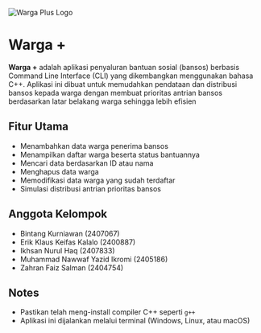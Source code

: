 ![Warga Plus Logo](https://github.com/user-attachments/assets/2ee41629-79b2-45c4-96fd-86d0626ae8fa)

<!DOCTYPE html>
<html lang="id">
<head>
  <meta charset="UTF-8">
</head>
<body>

  <h1>Warga +</h1>

  <p>
    <strong>Warga +</strong> adalah aplikasi penyaluran bantuan sosial (bansos) berbasis Command Line Interface (CLI) yang dikembangkan menggunakan bahasa C++. 
    Aplikasi ini dibuat untuk memudahkan pendataan dan distribusi bansos kepada warga dengan membuat prioritas antrian bansos berdasarkan latar belakang warga sehingga lebih efisien
  </p>

  <h2>Fitur Utama</h2>
  <ul>
    <li>Menambahkan data warga penerima bansos</li>
    <li>Menampilkan daftar warga beserta status bantuannya</li>
    <li>Mencari data berdasarkan ID atau nama</li>
    <li>Menghapus data warga</li>
    <li>Memodifikasi data warga yang sudah terdaftar</li>
    <li>Simulasi distribusi antrian prioritas bansos</li>
  </ul>

  <h2>Anggota Kelompok</h2>
  <ul>
    <li>Bintang Kurniawan (2407067)</li>
    <li>Erik Klaus Keifas Kalalo (2400887)</li>
    <li>Ikhsan Nurul Haq (2407833)</li>
    <li>Muhammad Nawwaf Yazid Ikromi (2405186)</li>
    <li>Zahran Faiz Salman (2404754)</li>
  </ul>

  <h2>Notes</h2>
  <ul>
    <li>Pastikan telah meng-install compiler C++ seperti <code>g++</code></li>
    <li>Aplikasi ini dijalankan melalui terminal (Windows, Linux, atau macOS)</li>
  </ul>

</body>
</html>
